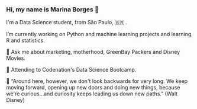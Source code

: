 ### Hi, my name is Marina Borges :purple_heart:

I'm a Data Science student, from São Paulo, 🇧🇷 .

I’m currently working on Python and machine learning projects and learning R and statistics.

💬 Ask me about marketing, motherhood, GreenBay Packers and Disney Movies.

:purple_heart: Attending to Codenation's Data Science Bootcamp.





:blue_heart: “Around here, however, we don't look backwards for very long. We keep moving forward, opening up new doors and doing new things, because we're curious...and curiosity keeps leading us down new paths.” (Walt Disney)

<!--
**inaborges/inaborges** is a ✨ _special_ ✨ repository because its `README.md` (this file) appears on your GitHub profile.

Here are some ideas to get you started:


- 🌱 I’m currently learning ...
- 👯 I’m looking to collaborate on ...
- 🤔 I’m looking for help with ...
- 💬 Ask me about ...
- 📫 How to reach me: ...
- 😄 Pronouns: ...
- ⚡ Fun fact: ...
-->
